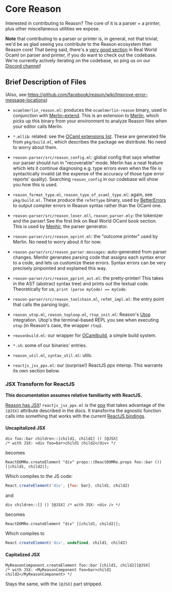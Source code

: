 # Core Reason

Interested in contributing to Reason? The core of it is a parser + a printer, plus other miscellaneous utilities we expose.

**Note** that contributing to a parser or printer is, in general, not that trivial; we'd be as glad seeing you contribute to the Reason ecosystem than Reason core! That being said, there's a [very good section](https://realworldocaml.org/v1/en/html/parsing-with-ocamllex-and-menhir.html) in Real World Ocaml on parser and printer, if you do want to check out the codebase. We're currently actively iterating on the codebase, so ping us on our [Discord channel](discord.gg/reasonml)!

## Brief Description of Files

(Also, see https://github.com/facebook/reason/wiki/Improve-error-message-locations)

- `ocamlmerlin_reason.ml`: produces the `ocamlmerlin-reason` binary, used in conjunction with [Merlin-extend](https://github.com/let-def/merlin-extend). This is an extension to [Merlin](https://github.com/ocaml/merlin), which picks up this binary from your environment to analyze Reason files when your editor calls Merlin.

- `*.mllib`: related: see the [OCaml extensions list](https://github.com/facebook/reason/wiki/OCaml-Ecosystem-Extensions-List). These are generated file from `pkg/build.ml`, which describes the package we distribute. No need to worry about them.

- `reason-parser/src/reason_config.ml`: global config that says whether our parser should run in "recoverable" mode. Merlin has a neat feature which lets it continue diagnosing e.g. type errors even when the file is syntactically invalid (at the expense of the accuracy of those type error reports' quality). Searching `reason_config` in our codebase will show you how this is used.

- `reason_format_type.ml`, `reason_type_of_ocaml_type.ml`: again, see `pkg/build.ml`. These produce the `refmttype` binary, used by [BetterErrors](refmttype) to output compiler errors in Reason syntax rather than the OCaml one.

- `reason-parser/src/reason_lexer.mll`, `reason_parser.mly`: the tokenizer and the parser! See the first link on Real World OCaml book section. This is used by [Menhir](http://gallium.inria.fr/~fpottier/menhir/), the parser generator.

- `reason-parser/src/reason_oprint.ml`: the "outcome printer" used by Merlin. No need to worry about it for now.

- `reason-parser/src/reason_parser.messages`: auto-generated from parser changes. Menhir generates parsing code that assigns each syntax error to a code, and lets us customize these errors. Syntax errors can be very precisely pinpointed and explained this way.

- `reason-parser/src/reason_pprint_ast.ml`: the pretty-printer! This takes in the AST (abstract syntax tree) and prints out the textual code. Theoretically for us, `print (parse myCode) == myCode`.

- `reason-parser/src/reason_toolchain.ml`, `refmt_impl.ml`: the entry point that calls the parsing logic.

- `reason_utop.ml`, `reason_toploop.ml`, `rtop_init.ml`: Reason's [Utop](https://github.com/diml/utop) integration. Utop's the terminal-based REPL you see when executing `utop` (in Reason's case, the wrapper `rtop`).

- `reasonbuild.ml`: our wrapper for [OCamlbuild](https://ocaml.org/learn/tutorials/ocamlbuild/), a simple build system.

- `*.sh`: some of our binaries' entries.

- `reason_util.ml`, `syntax_util.ml`: utils.

- `reactjs_jsx_ppx.ml`: our (surprise!) ReactJS ppx interop. This warrants its own section below.

### JSX Transform for ReactJS

__This documentation assumes relative familiarity with ReactJS.__

[Reason has JSX](http://facebook.github.io/reason/#diving-deeper-jsx)! `reactjs_jsx_ppx.ml` is the [ppx](https://whitequark.org/blog/2014/04/16/a-guide-to-extension-points-in-ocaml/) that takes advantage of the `[@JSX]` attribute described in the docs. It transforms the agnostic function calls into something that works with the current [ReactJS bindings](https://github.com/reasonml/reason-react).

#### Uncapitalized JSX

```reason
div foo::bar children::[child1, child2] () [@JSX]
/* with JSX: <div foo=bar>child1 child2</div> */
```
becomes
```reason
ReactDOMRe.createElement "div" props::(ReactDOMRe.props foo::bar ()) [|child1, child2|];
```
Which compiles to the JS code:
```js
React.createElement('div', {foo: bar}, child1, child2)
```
and
```reason
div children::[] () [@JSX] /* with JSX: <div /> */
```
becomes
```reason
ReactDOMRe.createElement "div" [|child1, child2|];
```
Which compiles to
```js
React.createElement('div', undefined, child1, child2)
```

#### Capitalized JSX

```reason
MyReasonComponent.createElement foo::bar [child1, child2][@JSX]
/* with JSX: <MyReasonComponent foo=bar>child1 child2</MyReasonComponent> */
```

Stays the same, with the `[@JSX]` part stripped.
